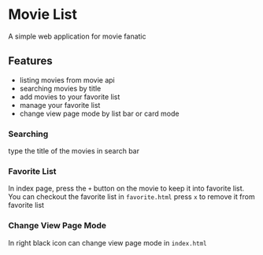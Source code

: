 # Movie List
A simple web application for movie fanatic

## Features
- listing movies from movie api
- searching movies by title
- add movies to your favorite list
- manage your favorite list
- change view page mode by list bar or card mode

### Searching
type the title of the movies in search bar
### Favorite List
In index page, press the `+` button on the movie to keep it into favorite list.
You can checkout the favorite list in `favorite.html`
press `x` to remove it from favorite list
### Change View Page Mode
In right black icon can change view page mode in `index.html` 